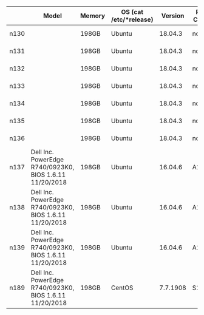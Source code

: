 |      | Model                                                    | Memory | OS (cat /etc/*release) | Version  | PAC Cards | Quartus Prime                                                | Quartus Std                                     | Quartus Lite                                    | OPAE RTE                                     | OPAE DEV                                     | OpenCL                   | OpenVino                                                     | Python                          | gcc           | Processor |      | Disk | uname - a |      |      |      |
| ---- | -------------------------------------------------------- | ------ | ---------------------- | -------- | --------- | ------------------------------------------------------------ | ----------------------------------------------- | ----------------------------------------------- | -------------------------------------------- | -------------------------------------------- | ------------------------ | ------------------------------------------------------------ | ------------------------------- | ------------- | --------- | ---- | ---- | --------- | ---- | ---- | ---- |
| n130 |                                                          | 198GB  | Ubuntu                 | 18.04.3  | none      | /glob/development-tools/versions/intelFPGA_pro/[17.1\|18.1\|19.2\|19.3] | /glob/development-tools/versions/intelFPGA/18.1 | /glob/development-tools/versions/intelFPGA/18.1 |                                              |                                              |                          |                                                              | /glob/intel-python/python[2\|3] | /usr/bin/gcc5 |           |      |      |           |      |      |      |
| n131 |                                                          | 198GB  | Ubuntu                 | 18.04.3  | none      | /glob/development-tools/versions/intelFPGA_pro/[17.1\|18.1\|19.2\|19.3] | /glob/development-tools/versions/intelFPGA/18.1 | /glob/development-tools/versions/intelFPGA/18.1 |                                              |                                              |                          |                                                              | /glob/intel-python/python[2\|3] | /usr/bin/gcc5 |           |      |      |           |      |      |      |
| n132 |                                                          | 198GB  | Ubuntu                 | 18.04.3  | none      | /glob/development-tools/versions/intelFPGA_pro/[17.1\|18.1\|19.2\|19.3] | /glob/development-tools/versions/intelFPGA/18.1 | /glob/development-tools/versions/intelFPGA/18.1 |                                              |                                              |                          |                                                              | /glob/intel-python/python[2\|3] | /usr/bin/gcc5 |           |      |      |           |      |      |      |
| n133 |                                                          | 198GB  | Ubuntu                 | 18.04.3  | none      | /glob/development-tools/versions/intelFPGA_pro/[17.1\|18.1\|19.2\|19.3] | /glob/development-tools/versions/intelFPGA/18.1 | /glob/development-tools/versions/intelFPGA/18.1 |                                              |                                              |                          |                                                              | /glob/intel-python/python[2\|3] | /usr/bin/gcc5 |           |      |      |           |      |      |      |
| n134 |                                                          | 198GB  | Ubuntu                 | 18.04.3  | none      | /glob/development-tools/versions/intelFPGA_pro/[17.1\|18.1\|19.2\|19.3] | /glob/development-tools/versions/intelFPGA/18.1 | /glob/development-tools/versions/intelFPGA/18.1 |                                              |                                              |                          |                                                              | /glob/intel-python/python[2\|3] | /usr/bin/gcc5 |           |      |      |           |      |      |      |
| n135 |                                                          | 198GB  | Ubuntu                 | 18.04.3  | none      | /glob/development-tools/versions/intelFPGA_pro/[17.1\|18.1\|19.2\|19.3] | /glob/development-tools/versions/intelFPGA/18.1 | /glob/development-tools/versions/intelFPGA/18.1 |                                              |                                              |                          |                                                              | /glob/intel-python/python[2\|3] | /usr/bin/gcc5 |           |      |      |           |      |      |      |
| n136 |                                                          | 198GB  | Ubuntu                 | 18.04.3  | none      | /glob/development-tools/versions/intelFPGA_pro/[17.1\|18.1\|19.2\|19.3] | /glob/development-tools/versions/intelFPGA/18.1 | /glob/development-tools/versions/intelFPGA/18.1 |                                              |                                              |                          |                                                              | /glob/intel-python/python[2\|3] | /usr/bin/gcc5 |           |      |      |           |      |      |      |
| n137 | Dell Inc. PowerEdge R740/0923K0,  BIOS 1.6.11 11/20/2018 | 198GB  | Ubuntu                 | 16.04.6  | A10x4     | /glob/development-tools/versions/intelFPGA_pro/[17.1\|18.1\|19.2\|19.3] | /glob/development-tools/versions/intelFPGA/18.1 | /glob/development-tools/versions/intelFPGA/18.1 | /opt/a10/intelrtestack/a10_gx_pac_ias_1_2_pv | /opt/a10/inteldevstack/a10_gx_pac_ias_1_2_pv | /opt/altera/aocl-pro-rte | /opt/intel/openvino_2019.1.144                               | /glob/intel-python/python[2\|3] | /usr/bin/gcc5 |           |      |      |           |      |      |      |
| n138 | Dell Inc. PowerEdge R740/0923K0,  BIOS 1.6.11 11/20/2018 | 198GB  | Ubuntu                 | 16.04.6  | A10x4     | /glob/development-tools/versions/intelFPGA_pro/[17.1\|18.1\|19.2\|19.3] | /glob/development-tools/versions/intelFPGA/18.1 | /glob/development-tools/versions/intelFPGA/18.1 | /opt/a10/intelrtestack/a10_gx_pac_ias_1_2_pv | /opt/a10/inteldevstack/a10_gx_pac_ias_1_2_pv | /opt/altera/aocl-pro-rte | /opt/intel/openvino_2019.1.144                               | /glob/intel-python/python[2\|3] | /usr/bin/gcc5 |           |      |      |           |      |      |      |
| n139 | Dell Inc. PowerEdge R740/0923K0,  BIOS 1.6.11 11/20/2018 | 198GB  | Ubuntu                 | 16.04.6  | A10x4     | /glob/development-tools/versions/intelFPGA_pro/[17.1\|18.1\|19.2\|19.3] | /glob/development-tools/versions/intelFPGA/18.1 | /glob/development-tools/versions/intelFPGA/18.1 | /opt/a10/intelrtestack/a10_gx_pac_ias_1_2_pv | /opt/a10/inteldevstack/a10_gx_pac_ias_1_2_pv | /opt/altera/aocl-pro-rte | /opt/intel/openvino_2019.1.144                               | /glob/intel-python/python[2\|3] | /usr/bin/gcc5 |           |      |      |           |      |      |      |
| n189 | Dell Inc. PowerEdge R740/0923K0,  BIOS 1.6.11 11/20/2018 | 198GB  | CentOS                 | 7.7.1908 | S10x2     | /glob/development-tools/versions/intelFPGA_pro/[17.1\|18.1\|19.2\|19.3] | /glob/development-tools/versions/intelFPGA/18.1 | /glob/development-tools/versions/intelFPGA/18.1 |                                              | /opt/intel/inteldevstack/d5005_ias_2_0_b339  |                          | /glob/deep-learning/versions/openvino_2019R1/openvino_fpga_2019.1.133 | /glob/intel-python/python[2\|3] | /usr/bin/gcc5 |           |      |      |           |      |      |      |